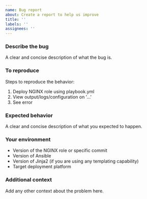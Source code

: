 ```yaml
---
name: Bug report
about: Create a report to help us improve
title: ''
labels: ''
assignees: ''
---
```

### Describe the bug

A clear and concise description of what the bug is.

### To reproduce

Steps to reproduce the behavior:

1. Deploy NGINX role using playbook.yml
2. View output/logs/configuration on '...'
3. See error

### Expected behavior

A clear and concise description of what you expected to happen.

### Your environment

- Version of the NGINX role or specific commit
- Version of Ansible
- Version of Jinja2 (if you are using any templating capability)
- Target deployment platform

### Additional context

Add any other context about the problem here.
